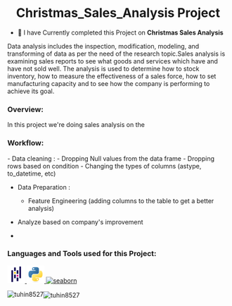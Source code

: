 <h1 align="center">Christmas_Sales_Analysis Project</h1>


- 🔭 I have Currently completed this Project on **Christmas Sales Analysis**

<p align="left">
</p>
Data analysis includes the inspection, modification, modeling, and transforming of data as per the need of the research topic.Sales analysis is examining sales reports to see what goods and services which have and have not sold well. The analysis is used to determine how to stock inventory, how to measure the effectiveness of a sales force, how to set manufacturing capacity and to see how the company is performing to achieve its goal.

<h3 align="left">Overview:</h3>
In this project we're doing sales analysis on the

<h3 align="left">Workflow:</h3>
- Data cleaning :
  - Dropping Null values from the data frame
  - Dropping rows based on condition 
  - Changing the types of columns (astype, to_datetime, etc)

- Data Preparation :
  - Feature Engineering (adding columns to the table to get a better analysis)

- Analyze based on company's improvement
- 
<h3 align="left">Languages and Tools used for this Project:</h3>
<p align="left"> <a href="https://pandas.pydata.org/" target="_blank" rel="noreferrer"> <img src="https://raw.githubusercontent.com/devicons/devicon/2ae2a900d2f041da66e950e4d48052658d850630/icons/pandas/pandas-original.svg" alt="pandas" width="40" height="40"/> </a> <a href="https://www.python.org" target="_blank" rel="noreferrer"> <img src="https://raw.githubusercontent.com/devicons/devicon/master/icons/python/python-original.svg" alt="python" width="40" height="40"/> </a> <a href="https://seaborn.pydata.org/" target="_blank" rel="noreferrer"> <img src="https://seaborn.pydata.org/_images/logo-mark-lightbg.svg" alt="seaborn" width="40" height="40"/> </a> </p>

<p><img align="left" src="https://github-readme-stats.vercel.app/api/top-langs?username=tuhin8527&show_icons=true&locale=en&layout=compact" alt="tuhin8527" /></p>



<p><img align="center" src="https://github-readme-streak-stats.herokuapp.com/?user=tuhin8527&" alt="tuhin8527" /></p>
